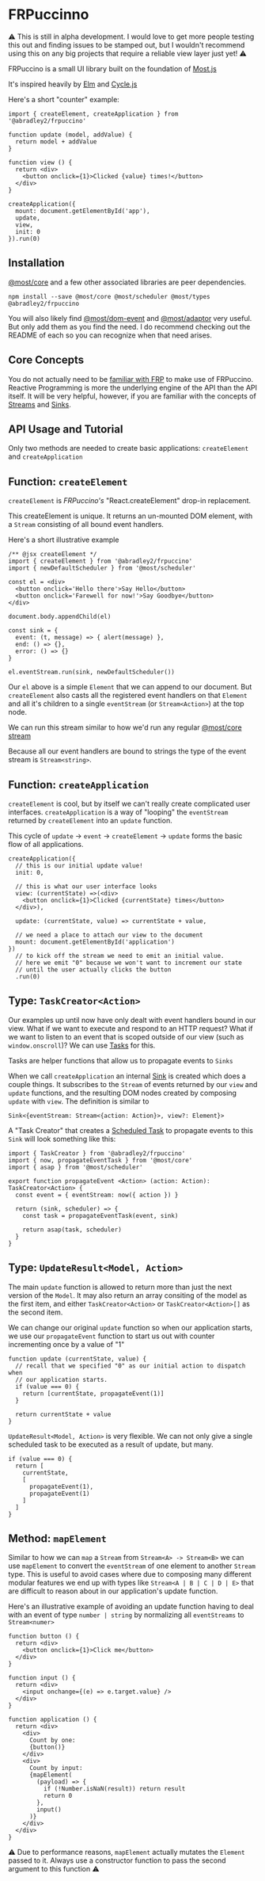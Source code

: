 # FRPuccinno

:warning: This is still in alpha development. I would love to get more people
testing this out and finding issues to be stamped out, but I wouldn't recommend
using this on any big projects that require a reliable view layer just yet! :warning:

FRPuccino is a small UI library built on the foundation of [Most.js](https://github.com/mostjs/core)

It's inspired heavily by [Elm](https://elm-lang.org/) and [Cycle.js](https://cycle.js.org/)

Here's a short "counter" example:
```
import { createElement, createApplication } from '@abradley2/frpuccino'

function update (model, addValue) {
  return model + addValue
}

function view () {
  return <div>
    <button onclick={1}>Clicked {value} times!</button>
  </div>
}

createApplication({
  mount: document.getElementById('app'),
  update,
  view,
  init: 0
}).run(0)
```

## Installation

[@most/core](https://github.com/mostjs/core) and a few other associated libraries
are peer dependencies.


`npm install --save @most/core @most/scheduler @most/types @abradley2/frpuccino`


You will also likely find [@most/dom-event](https://github.com/mostjs/dom-event)
and [@most/adaptor](https://github.com/mostjs/adapter) very useful. But only add
them as you find the need. I do recommend checking out the README of each so you
can recognize when that need arises.

## Core Concepts

You do not actually need to be 
[familiar with FRP](https://www.youtube.com/watch?v=Agu6jipKfYw)
to make use of
FRPuccino. Reactive Programming is more the underlying engine of the API than
the API itself. It will be very helpful, however, if you are familiar with the
concepts of
[Streams](https://mostcore.readthedocs.io/en/latest/api.html#stream)
and
[Sinks](https://mostcore.readthedocs.io/en/latest/api.html#sink).

## API Usage and Tutorial

Only two methods are needed to create basic applications:
`createElement` and `createApplication`

## Function: `createElement`

`createElement` is _FRPuccino's_ "React.createElement" drop-in replacement.

This createElement is unique. It returns an un-mounted DOM element, with
a `Stream` consisting of all bound event handlers.

Here's a short illustrative example
```tsx
/** @jsx createElement */
import { createElement } from '@abradley2/frpuccino'
import { newDefaultScheduler } from '@most/scheduler'

const el = <div>
  <button onclick='Hello there'>Say Hello</button>
  <button onclick='Farewell for now!'>Say Goodbye</button>
</div>

document.body.appendChild(el)

const sink = {
  event: (t, message) => { alert(message) },
  end: () => {},
  error: () => {}
}

el.eventStream.run(sink, newDefaultScheduler())
```

Our `el` above is a simple `Element` that we can append to our document.
But `createElement` also casts all the registered event handlers on that
`Element` and all it's children to a single `eventStream`
(or `Stream<Action>`) at the top node.

We can run this stream similar to how we'd run any regular
[@most/core stream](https://mostcore.readthedocs.io/en/latest/api.html#running)

Because all our event handlers are bound to strings the type of the event stream
is `Stream<string>`. 

## Function: `createApplication`

`createElement` is cool, but by itself we can't really create complicated 
user interfaces. `createApplication` is a way of "looping" the
`eventStream` returned by `createElement` into an `update` function.

This cycle of `update` -> `event` -> `createElement` -> `update` forms the
basic flow of all applications.

```tsx
createApplication({
  // this is our initial update value!
  init: 0,

  // this is what our user interface looks
  view: (currentState) =>(<div>
    <button onclick={1}>Clicked {currentState} times</button>
  </div>),

  update: (currentState, value) => currentState + value,

  // we need a place to attach our view to the document
  mount: document.getElementById('application')
})
  // to kick off the stream we need to emit an initial value.
  // here we emit "0" because we won't want to increment our state
  // until the user actually clicks the button
  .run(0)
```

## Type: `TaskCreator<Action>`

Our examples up until now have only dealt with event handlers bound
in our view. What if we want to execute and respond to an HTTP request?
What if we want to listen to an event that is scoped outside of our view
(such as `window.onscroll`)? We can use 
[Tasks](https://mostcore.readthedocs.io/en/latest/api.html#tasks) for this.

Tasks are helper functions that allow us to propagate events to `Sinks`

When we call `createApplication` an
internal [Sink](https://mostcore.readthedocs.io/en/latest/api.html#sink)
is created which does a couple things. It subscribes to the `Stream` of
events returned by our `view` and `update` functions, 
and the resulting DOM nodes created by composing `update` with `view`.
The definition is similar to 

```tsx
Sink<{eventStream: Stream<{action: Action}>, view?: Element}>
```

A "Task Creator" that creates a 
[Scheduled Task](https://mostcore.readthedocs.io/en/latest/api.html#scheduledtask)
to propagate events to this `Sink` will
look something like this:
```tsx
import { TaskCreator } from '@abradley2/frpuccino'
import { now, propagateEventTask } from '@most/core'
import { asap } from '@most/scheduler'

export function propagateEvent <Action> (action: Action): TaskCreator<Action> {
  const event = { eventStream: now({ action }) }

  return (sink, scheduler) => {
    const task = propagateEventTask(event, sink)

    return asap(task, scheduler)
  }
}
```

## Type: `UpdateResult<Model, Action>`

The main `update` function is allowed to return more than just the next version
of the `Model`. It may also return an array consiting of the model as the first
item, and either `TaskCreator<Action>` or `TaskCreator<Action>[]` as the
second item.

We can change our original `update` function so when our application starts,
we use our `propagateEvent` function to start us out with counter incrementing 
once by a value of "1"

```tsx
function update (currentState, value) {
  // recall that we specified "0" as our initial action to dispatch when
  // our application starts.
  if (value === 0) {
    return [currentState, propagateEvent(1)]
  }

  return currentState + value
}
```

`UpdateResult<Model, Action>` is very flexible. We can not only give a single
scheduled task to be executed as a result of update, but many.

```tsx
if (value === 0) {
  return [
    currentState,
    [
      propagateEvent(1),
      propagateEvent(1)
    ]
  ]
}
```

## Method: `mapElement`

Similar to how we can `map` a `Stream` from `Stream<A> -> Stream<B>`
we can use `mapElement` to convert the `eventStream` of one element
to another `Stream` type. This is useful to avoid cases where
due to composing many different modular features we end up with
types like `Stream<A | B | C | D | E>` that are difficult to reason
about in our application's update function.

Here's an illustrative example of avoiding an update function having to
deal with an event of type `number | string` by normalizing
all `eventStreams` to `Stream<numer>`

```tsx
function button () {
  return <div>
    <button onclick={1}>Click me</button>
  </div>
}

function input () {
  return <div>
    <input onchange={(e) => e.target.value} />
  </div>
}

function application () {
  return <div>
    <div>
      Count by one:
      {button()}
    </div>
    <div>
      Count by input:
      {mapElement(
        (payload) => {
          if (!Number.isNaN(result)) return result
          return 0
        },
        input()
      )}
    </div>
  </div>
}
```

:warning: Due to performance reasons, `mapElement` actually mutates
the `Element` passed to it. Always use a constructor function to pass
the second argument to this function :warning:
